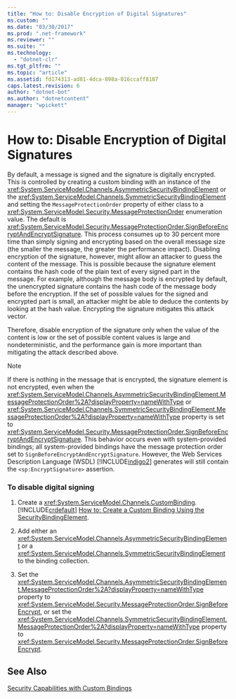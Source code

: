 ```yaml
---
title: "How to: Disable Encryption of Digital Signatures"
ms.custom: ""
ms.date: "03/30/2017"
ms.prod: ".net-framework"
ms.reviewer: ""
ms.suite: ""
ms.technology: 
  - "dotnet-clr"
ms.tgt_pltfrm: ""
ms.topic: "article"
ms.assetid: fd174313-ad81-4dca-898a-016ccaff8187
caps.latest.revision: 6
author: "dotnet-bot"
ms.author: "dotnetcontent"
manager: "wpickett"
---
```

# How to: Disable Encryption of Digital Signatures
By default, a message is signed and the signature is digitally encrypted. This is controlled by creating a custom binding with an instance of the <xref:System.ServiceModel.Channels.AsymmetricSecurityBindingElement> or the <xref:System.ServiceModel.Channels.SymmetricSecurityBindingElement> and setting the `MessageProtectionOrder` property of either class to a <xref:System.ServiceModel.Security.MessageProtectionOrder> enumeration value. The default is <xref:System.ServiceModel.Security.MessageProtectionOrder.SignBeforeEncryptAndEncryptSignature>. This process consumes up to 30 percent more time than simply signing and encrypting based on the overall message size (the smaller the message, the greater the performance impact). Disabling encryption of the signature, however, might allow an attacker to guess the content of the message. This is possible because the signature element contains the hash code of the plain text of every signed part in the message. For example, although the message body is encrypted by default, the unencrypted signature contains the hash code of the message body before the encryption. If the set of possible values for the signed and encrypted part is small, an attacker might be able to deduce the contents by looking at the hash value. Encrypting the signature mitigates this attack vector.  
  
 Therefore, disable encryption of the signature only when the value of the content is low or the set of possible content values is large and nondeterministic, and the performance gain is more important than mitigating the attack described above.  
  
> [!NOTE]
>  If there is nothing in the message that is encrypted, the signature element is not encrypted, even when the <xref:System.ServiceModel.Channels.AsymmetricSecurityBindingElement.MessageProtectionOrder%2A?displayProperty=nameWithType> or <xref:System.ServiceModel.Channels.SymmetricSecurityBindingElement.MessageProtectionOrder%2A?displayProperty=nameWithType> property is set to <xref:System.ServiceModel.Security.MessageProtectionOrder.SignBeforeEncryptAndEncryptSignature>. This behavior occurs even with system-provided bindings; all system-provided bindings have the message protection order set to `SignBeforeEncryptAndEncryptSignature`. However, the Web Services Description Language (WSDL) [!INCLUDE[indigo2](../../../../includes/indigo2-md.md)] generates will still contain the `<sp:EncryptSignature>` assertion.  
  
### To disable digital signing  
  
1.  Create a <xref:System.ServiceModel.Channels.CustomBinding>. [!INCLUDE[crdefault](../../../../includes/crdefault-md.md)] [How to: Create a Custom Binding Using the SecurityBindingElement](../../../../docs/framework/wcf/feature-details/how-to-create-a-custom-binding-using-the-securitybindingelement.md).  
  
2.  Add either an <xref:System.ServiceModel.Channels.AsymmetricSecurityBindingElement> or a <xref:System.ServiceModel.Channels.SymmetricSecurityBindingElement> to the binding collection.  
  
3.  Set the <xref:System.ServiceModel.Channels.AsymmetricSecurityBindingElement.MessageProtectionOrder%2A?displayProperty=nameWithType> property to <xref:System.ServiceModel.Security.MessageProtectionOrder.SignBeforeEncrypt>, or set the <xref:System.ServiceModel.Channels.SymmetricSecurityBindingElement.MessageProtectionOrder%2A?displayProperty=nameWithType> property to <xref:System.ServiceModel.Security.MessageProtectionOrder.SignBeforeEncrypt>.  
  
## See Also  
 [Security Capabilities with Custom Bindings](../../../../docs/framework/wcf/feature-details/security-capabilities-with-custom-bindings.md)
